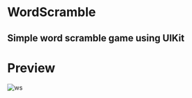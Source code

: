 # WordScramble  
## Simple word scramble game using UIKit  
# Preview  
![ws](https://user-images.githubusercontent.com/54405163/178139320-80fdca4f-13fa-414d-91ad-781d2537c6be.gif)
